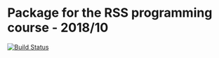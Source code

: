 # Package for the RSS programming course - 2018/10
[![Build Status](https://api.travis-ci.org/jr-packages/jrRssprogramming.png?branch=master)](https://travis-ci.org/jr-packages/)

